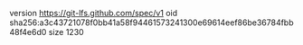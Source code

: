 version https://git-lfs.github.com/spec/v1
oid sha256:a3c43721078f0bb41a58f94461573241300e69614eef86be36784fbb48f4e6d0
size 1230
